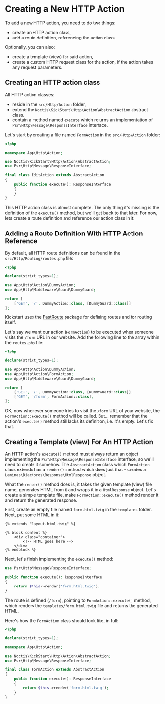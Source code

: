 # Creating a New HTTP Action

To add a new HTTP action, you need to do two things:

* create an HTTP action class,
* add a route definition, referencing the action class.

Optionally, you can also:

* create a template (view) for said action,
* create a custom HTTP request class for the action, if the action takes any request parameters.

## Creating an HTTP action class

All HTTP action classes:

* reside in the `src/Http/Action` folder,
* extend the `Noctis\KickStart\Http\Action\AbstractAction` abstract class,
* contain a method named `execute` which returns an implementation of `Psr\Http\Message\ResponseInterface` interface.

Let's start by creating a file named `FormAction` in the `src/Http/Action` folder:

```php
<?php

namespace App\Http\Action;

use Noctis\KickStart\Http\Action\AbstractAction;
use Psr\Http\Message\ResponseInterface;

final class EditAction extends AbstractAction
{
    public function execute(): ResponseInterface
    {
    }
}
```

This HTTP action class is almost complete. The only thing it's missing is the definition of the `execute()` method, but
we'll get back to that later. For now, lets create a route definition and reference our action class in it:

## Adding a Route Definition With HTTP Action Reference

By default, all HTTP route definitions can be found in the `src/Http/Routing/routes.php` file:

```php
<?php

declare(strict_types=1);

use App\Http\Action\DummyAction;
use App\Http\Middleware\Guard\DummyGuard;

return [
    ['GET', '/', DummyAction::class, [DummyGuard::class]],
];
```

Kickstart uses the [FastRoute](https://github.com/nikic/FastRoute) package for defining routes and for routing itself.

Let's say we want our action (`FormAction`) to be executed when someone visits the `/form` URL in our website. Add the
following line to the array within the `routes.php` file:

```php
<?php

declare(strict_types=1);

use App\Http\Action\DummyAction;
use App\Http\Action\FormAction;
use App\Http\Middleware\Guard\DummyGuard;

return [
    ['GET', '/', DummyAction::class, [DummyGuard::class]],
    ['GET', '/form', FormAction::class],
];
```

OK, now whenever someone tries to visit the `/form` URL of your website, the `FormAction::execute()` method will be 
called. But... remember that the action's `execute()` method still lacks its definition, i.e. it's empty. Let's fix that.

## Creating a Template (view) For An HTTP Action

An HTTP action's `execute()` method must always return an object implementing the  `Psr\Http\Message\ResponseInterface` 
interface, so we'll need to create it somehow. The `AbstractAction` class which `FormAction` class extends has a 
`render()` method which does just that - creates a `Laminas\Diactoros\Response\HtmlResponse` object.

What the `render()` method does is, it takes the given template (view) file name, generates HTML from it and wraps it in 
a `HtmlResponse` object. Let's create a simple template file, make `FormAction::execute()` method render it and return 
the generated response.

First, create an empty file named `form.html.twig` in the `templates` folder. Next, put some HTML in it:

```twig
{% extends "layout.html.twig" %}

{% block content %}
    <div class="container">
        <!-- HTML goes here -->
    </div>
{% endblock %}
```

Next, let's finish implementing the `execute()` method:

```php
use Psr\Http\Message\ResponseInterface;

public function execute(): ResponseInterface
{
    return $this->render('form.html.twig');
}
```

The route is defined (`/form`), pointing to `FormAction::execute()` method, which renders the `templates/form.html.twig`
file and returns the generated HTML.

Here's how the `FormAction` class should look like, in full:

```php
<?php

declare(strict_types=1);

namespace App\Http\Action;

use Noctis\KickStart\Http\Action\AbstractAction;
use Psr\Http\Message\ResponseInterface;

final class FormAction extends AbstractAction
{
    public function execute(): ResponseInterface
    {
        return $this->render('form.html.twig');
    }
}
```

